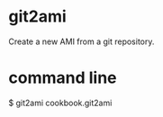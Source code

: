 git2ami
=======

Create a new AMI from a git repository.


command line
============

$ git2ami cookbook.git2ami
